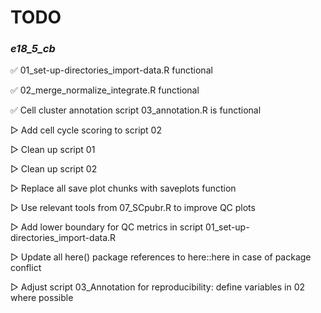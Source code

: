 # TODO

### *e18_5_cb*

✅︎ 01_set-up-directories_import-data.R functional

✅︎ 02_merge_normalize_integrate.R functional

✅︎ Cell cluster annotation script 03_annotation.R is functional

▷ Add cell cycle scoring to script 02

▷ Clean up script 01

▷ Clean up script 02

▷ Replace all save plot chunks with saveplots function

▷ Use relevant tools from 07_SCpubr.R to improve QC plots

▷ Add lower boundary for QC metrics in script 01_set-up-directories_import-data.R

▷ Update all here() package references to here::here in case of package conflict

▷ Adjust script 03_Annotation for reproducibility: define variables in 02 where possible